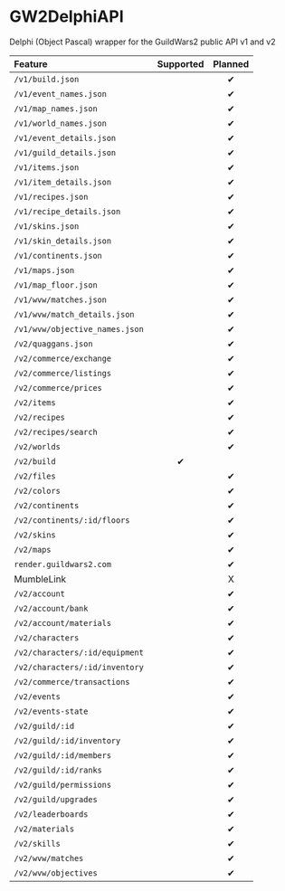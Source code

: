 # GW2DelphiAPI
Delphi (Object Pascal) wrapper for the GuildWars2 public API v1 and v2

| Feature                         | Supported | Planned |
| :------                         | :------:  | :------: |
| `/v1/build.json`                |           | ✔       |
| `/v1/event_names.json`          |           | ✔       |
| `/v1/map_names.json `           |           | ✔       |
| `/v1/world_names.json `         |           | ✔       |
| `/v1/event_details.json `       |           | ✔       |
| `/v1/guild_details.json `       |           | ✔       |
| `/v1/items.json `               |           | ✔       |
| `/v1/item_details.json `        |           | ✔       |
| `/v1/recipes.json `             |           | ✔       |
| `/v1/recipe_details.json `      |           | ✔       |
| `/v1/skins.json `               |           | ✔       |
| `/v1/skin_details.json `        |           | ✔       |
| `/v1/continents.json `          |           | ✔       |
| `/v1/maps.json `                |           | ✔       |
| `/v1/map_floor.json `           |           | ✔       |
| `/v1/wvw/matches.json `         |           | ✔       |
| `/v1/wvw/match_details.json `   |           | ✔       |
| `/v1/wvw/objective_names.json ` |           | ✔       |
| `/v2/quaggans.json `            |           | ✔       |
| `/v2/commerce/exchange`         |           | ✔       |
| `/v2/commerce/listings`         |           | ✔       |
| `/v2/commerce/prices`           |           | ✔       |
| `/v2/items`                     |           | ✔       |
| `/v2/recipes`                   |           | ✔       |
| `/v2/recipes/search`            |           | ✔       |
| `/v2/worlds`                    |           | ✔       |
| `/v2/build`                     | ✔         |         |
| `/v2/files`                     |           | ✔       |
| `/v2/colors`                    |           | ✔       |
| `/v2/continents`                |           | ✔       |
| `/v2/continents/:id/floors`     |           | ✔       |
| `/v2/skins`                     |           | ✔       |
| `/v2/maps`                      |           | ✔       |
| `render.guildwars2.com`         |           | ✔       |
| MumbleLink                      |           | X       |
| `/v2/account`                   |           | ✔       |
| `/v2/account/bank`              |           | ✔       |
| `/v2/account/materials`         |           | ✔       |
| `/v2/characters`                |           | ✔       |
| `/v2/characters/:id/equipment`  |           | ✔       |
| `/v2/characters/:id/inventory`  |           | ✔       |
| `/v2/commerce/transactions`     |           | ✔       |
| `/v2/events`                    |           | ✔       |
| `/v2/events-state`              |           | ✔       |
| `/v2/guild/:id`                 |           | ✔       |
| `/v2/guild/:id/inventory`       |           | ✔       |
| `/v2/guild/:id/members`         |           | ✔       |
| `/v2/guild/:id/ranks`           |           | ✔       |
| `/v2/guild/permissions`         |           | ✔       |
| `/v2/guild/upgrades`            |           | ✔       |
| `/v2/leaderboards`              |           | ✔       |
| `/v2/materials`                 |           | ✔       |
| `/v2/skills`                    |           | ✔       |
| `/v2/wvw/matches`               |           | ✔       |
| `/v2/wvw/objectives`            |           | ✔       |
